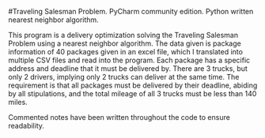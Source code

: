 #Traveling Salesman Problem. 
PyCharm community edition.
Python written nearest neighbor algorithm. 

This program is a delivery optimization solving the Traveling Salesman Problem using a nearest neighbor algorithm. The data given is package information of 40 packages given in an excel file, which I translated into multiple CSV files and read into the program. Each package has a specific address and deadline that it must be delivered by. There are 3 trucks, but only 2 drivers, implying only 2 trucks can deliver at the same time. The requirement is that all packages must be delivered by their deadline, abiding by all stipulations, and the total mileage of all 3 trucks must be less than 140 miles. 

Commented notes have been written throughout the code to ensure readability.
